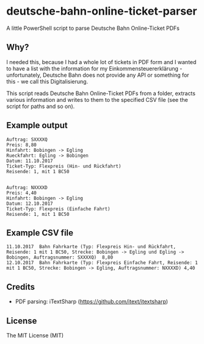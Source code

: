 # deutsche-bahn-online-ticket-parser
A little PowerShell script to parse Deutsche Bahn Online-Ticket PDFs

## Why?
I needed this, because I had a whole lot of tickets in PDF form and I wanted to have
a list with the information for my Einkommensteuererklärung - unfortunately, Deutsche Bahn
does not provide any API or something for this - we call this Digitalisierung.

This script reads Deutsche Bahn Online-Ticket PDFs from a folder,
extracts various information and writes to them to the specified CSV file
(see the script for paths and so on).

## Example output
```
Auftrag: SXXXXQ
Preis: 8,80
Hinfahrt: Bobingen -> Egling
Rueckfahrt: Egling -> Bobingen
Datum: 11.10.2017
Ticket-Typ: Flexpreis (Hin- und Rückfahrt)
Reisende: 1, mit 1 BC50


Auftrag: NXXXXD
Preis: 4,40
Hinfahrt: Bobingen -> Egling
Datum: 12.10.2017
Ticket-Typ: Flexpreis (Einfache Fahrt)
Reisende: 1, mit 1 BC50
```

## Example CSV file
```
11.10.2017	Bahn Fahrkarte (Typ: Flexpreis Hin- und Rückfahrt, Reisende: 1 mit 1 BC50, Strecke: Bobingen -> Egling und Egling -> Bobingen, Auftragsnummer: SXXXXQ)	8,80
12.10.2017	Bahn Fahrkarte (Typ: Flexpreis Einfache Fahrt, Reisende: 1 mit 1 BC50, Strecke: Bobingen -> Egling, Auftragsnummer: NXXXXD)	4,40
```

## Credits
- PDF parsing: iTextSharp (https://github.com/itext/itextsharp)

## License
The MIT License (MIT)
